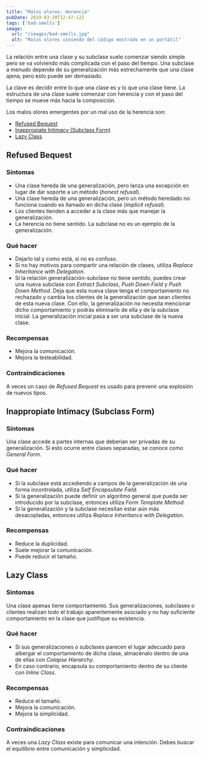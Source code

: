```yaml
---
title: "Malos olores: Herencia"
pubDate: 2019-03-20T12:47:12Z
tags: ['bad-smells']
image:
  url: "/images/bad-smells.jpg"
  alt: "Malos olores viniendo del código mostrado en un portátil"
---
```

La relación entre una clase y su subclase suele comenzar siendo simple pero se va volviendo más complicada con el paso del tiempo. Una subclase a menudo depende de su generalización más estrechamente que una clase ajena, pero esto puede ser demasiado.

La clave es decidir entre lo que una clase es y lo que una clase tiene. La estructura de una clase suele comenzar con herencia y con el paso del tiempo se mueve más hacia la composición.

Los malos olores emergentes por un mal uso de la herencia son:

* [Refused Bequest](#refused-bequest)
* [Inappropiate Intimacy (Subclass Form)](#inappropiate-intimacy-subclass-form)
* [Lazy Class](#lazy-class)

## Refused Bequest
### Síntomas

* Una clase hereda de una generalización, pero lanza una excepción en lugar de dar soporte a un método (*honest refusal*).
* Una clase hereda de una generalización, pero un método heredado no funciona cuando es llamado en dicha clase (*implicit refusal*).
* Los clientes tienden a acceder a la clase más que manejar la generalización.
* La herencia no tiene sentido. La subclase no es un ejemplo de la generalización.

### Qué hacer

* Dejarlo tal y como está, si no es confuso.
* Si no hay motivos para compartir una relación de clases, utiliza *Replace Inheritance with Delegation*.
* Si la relación generalización-subclase no tiene sentido, puedes crear una nueva subclase con *Extract Subclass*, *Push Down Field* y *Push Down Method*. Deja que esta nueva clase tenga el comportamiento no rechazado y cambia los clientes de la generalización que sean clientes de esta nueva clase. Con ello, la generalización no necesita mencionar dicho comportamiento y podrás eliminarlo de ella y de la subclase inicial. La generalización inicial pasa a ser una subclase de la nueva clase.

### Recompensas

* Mejora la comunicación.
* Mejora la testeabilidad.

### Contraindicaciones

A veces un caso de *Refused Bequest* es usado para prevenir una explosión de nuevos tipos.

## Inappropiate Intimacy (Subclass Form)
### Síntomas

Una clase accede a partes internas que deberían ser privadas de su generalización. Si esto ocurre entre clases separadas, se conoce como *General Form*.

### Qué hacer

* Si la subclase está accediendo a campos de la generalización de una forma incontrolada, utiliza *Self Encapsulate Field*.
* Si la generalización puede definir un algoritmo general que pueda ser introducido por la subclase, entonces utiliza *Form Template Method*.
* Si la generalización y la subclase necesitan estar aún más desacopladas, entonces utiliza *Replace Inheritance with Delegation*.

### Recompensas

* Reduce la duplicidad.
* Suele mejorar la comunicación.
* Puede reducir el tamaño.

## Lazy Class
### Síntomas

Una clase apenas tiene comportamiento. Sus generalizaciones, subclases o clientes realizan todo el trabajo aparentemente asociado y no hay suficiente comportamiento en la clase que justifique su existencia.

### Qué hacer

* Si sus generalizaciones o subclases parecen el lugar adecuado para albergar el comportamiento de dicha clase, almacénalo dentro de una de ellas con *Colapse Hierarchy*.
* En caso contrario, encapsula su comportamiento dentro de su cliente con *Inline Class*.

### Recompensas

* Reduce el tamaño.
* Mejora la comunicación.
* Mejora la simplicidad.

### Contraindicaciones

A veces una *Lazy Class* existe para comunicar una intención. Debes buscar el equilibrio entre comunicación y simplicidad.